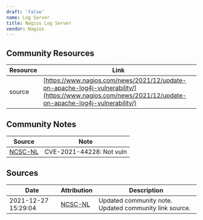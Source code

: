 ```yaml
---
draft: 'false'
name: Log Server
title: Nagios Log Server
vendor: Nagios
---
```



## Community Resources
| Resource | Link |
| --- | --- |
| source | [https://www.nagios.com/news/2021/12/update-on-apache-log4j-vulnerability/](https://www.nagios.com/news/2021/12/update-on-apache-log4j-vulnerability/) |

## Community Notes
| Source | Note |
| --- | --- |
| [NCSC-NL](https://github.com/NCSC-NL/log4shell/blob/main/software/README.md) | CVE-2021-44228: Not vuln </ul> |

## Sources
| Date | Attribution | Description |
| --- | --- | --- |
| 2021-12-27 15:29:04 | [NCSC-NL](https://github.com/NCSC-NL/log4shell/blob/main/software/README.md) | Updated community note. Updated community link source.  |
